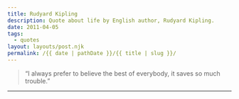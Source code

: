 ```yaml
---
title: Rudyard Kipling
description: Quote about life by English author, Rudyard Kipling.
date: 2011-04-05
tags: 
  - quotes
layout: layouts/post.njk
permalink: /{{ date | pathDate }}/{{ title | slug }}/
---
```


> “I always prefer to believe the best of everybody, it saves so much trouble.”

---
